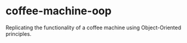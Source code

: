 # coffee-machine-oop
Replicating the functionality of a coffee machine using Object-Oriented principles.
